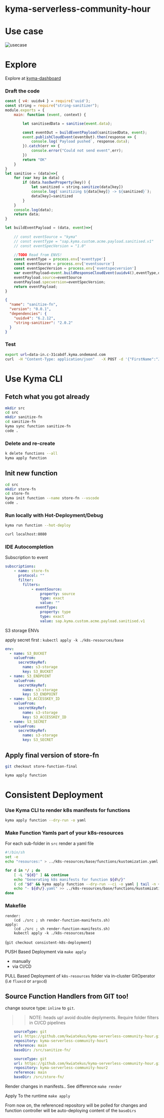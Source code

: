 # kyma-serverless-community-hour

# Use case

![usecase](usecase.png)
# Explore 

Explore at [kyma-dashboard](https://console.c-31cabdf.kyma.ondemand.com/)

### Draft the code

```js
const { v4: uuidv4 } = require('uuid');
const string = require("string-sanitizer");
module.exports = {
    main: function (event, context) {

        let sanitisedData = sanitise(event.data);

        const eventOut = buildEventPayload(sanitisedData, event);
        event.publishCloudEvent(eventOut).then(response => {
            console.log(`Payload pushed`, response.data);
        }).catch(err => {
            console.error("Could not send event",err);
        })
        return "OK"
    }
}
let sanitise = (data)=>{
    for (var key in data) {
        if (data.hasOwnProperty(key)) {
            let sanitized = string.sanitize(data[key])
            console.log(`sanitizing ${data[key]} -> ${sanitized}`);
            data[key]=sanitized
        }
    }
    console.log(data);
    return data;
}

let buildEventPayload = (data, event)=>{
    
    // const eventSource = "kyma"
    // const eventType = "sap.kyma.custom.acme.payload.sanitised.v1"
    // const eventSpecVersion = "1.0"    

    //TODO Read from ENVS!
    const eventType = process.env['eventtype']
    const eventSource = process.env['eventsource']
    const eventSpecVersion = process.env['eventspecversion']
    var eventPayload=event.buildResponseCloudEvent(uuidv4(),eventType,data);
    eventPayload.source=eventSource
    eventPayload.specversion=eventSpecVersion;
    return eventPayload;
}
```

```json
{
  "name": "sanitize-fn",
  "version": "0.0.1",
  "dependencies": {
    "uuidv4": "6.2.12",
    "string-sanitizer": "2.0.2"
  }
}
```

### Test
```bash
export url=data-in.c-31cabdf.kyma.ondemand.com
curl  -H "Content-Type: application/json"   -X POST -d '{"FirstName":"J@#$%ohn!", "LastName":"Do@@*&e"}' "https://$url/"
```

# Use Kyma CLI

## Fetch what you got already

```bash
mkdir src
cd src
mkdir sanitize-fn
cd sanitize-fn
kyma sync function sanitize-fn
code .
```

### Delete and re-create

```bash
k delete functions --all
kyma apply function
```

## Init new function

```bash
cd src
mkdir store-fn
cd store-fn
kyma init function --name store-fn --vscode
code .
```

### Run locally with Hot-Deployment/Debug

```bash
kyma run function --hot-deploy  

curl localhost:8080
```

### IDE Autocompletion

Subscription to event
```yaml
subscriptions:
    - name: store-fn
      protocol: ""
      filter:
        filters:
            - eventSource:
                property: source
                type: exact
                value: ""
              eventType:
                property: type
                type: exact
                value: sap.kyma.custom.acme.payload.sanitised.v1
```
S3 storage ENVs

apply secret first : `kubectl apply -k ./k8s-resources/base`

```yaml
env:
  - name: S3_BUCKET
    valueFrom:
      secretKeyRef:
        name: s3-storage
        key: S3_BUCKET
  - name: S3_ENDPOINT
    valueFrom:
      secretKeyRef:
        name: s3-storage
        key: S3_ENDPOINT
  - name: S3_ACCESSKEY_ID
    valueFrom:
      secretKeyRef:
        name: s3-storage
        key: S3_ACCESSKEY_ID
  - name: S3_SECRET
    valueFrom:
      secretKeyRef:
        name: s3-storage
        key: S3_SECRET
```
## Apply final version of store-fn

```bash
git checkout store-function-final

kyma apply function
```
# Consistent Deployment

### Use Kyma CLI to render k8s manifests for functions

```bash
kyma apply function --dry-run -o yaml
```
### Make Function Yamls part of your k8s-resources

For each sub-folder in `src` render a yaml file
```bash
#!/bin/sh
set -e
echo "resources:" > ../k8s-resources/base/functions/kustomization.yaml

for d in */ ; do
    [ -L "${d}" ] && continue
    echo "Generating k8s manifests for function ${d%/}"
    ( cd "$d" && kyma apply function --dry-run --ci -o yaml | tail -n +3 > ../../k8s-resources/base/functions/${d%/}.yaml )
    echo "- ${d%/}.yaml" >> ../k8s-resources/base/functions/kustomization.yaml
done
```
### Makefile

```
render:
	(cd ./src ; sh render-function-manifests.sh)
apply:
	(cd ./src ; sh render-function-manifests.sh)
	kubectl apply -k ./k8s-resources/base

```

(`git checkout consistent-k8s-deployment`) 

PUSH Based Deployment via `make apply`
 - manually  
 - via CI/CD

PULL Based Deployment of `k8s-resources` folder via in-cluster GitOperator (i.e `fluxcd` or `argocd`)

## Source Function Handlers from GIT too!


change source type: `inline` to `git`.

>>NOTE: heads up! avoid double deplyments. Require folder filters in CI/CD pipelines

```yaml
    sourceType: git
    url: https://github.com/kwiatekus/kyma-serverless-community-hour.git
    repository: kyma-serverless-community-hour1
    reference: main
    baseDir: /src/sanitize-fn/
```

```yaml
    sourceType: git
    url: https://github.com/kwiatekus/kyma-serverless-community-hour.git
    repository: kyma-serverless-community-hour2
    reference: main
    baseDir: /src/store-fn/
```

Render changes in manifests.. See difference
`make render`

Apply To the runtime
`make apply`

From now on, the referenced repository will be polled for changes and function controller will be auto-deploying content of the `baseDirs`